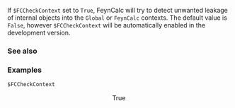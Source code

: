 If `$FCCheckContext` set to `True`, FeynCalc will try to detect unwanted leakage of internal objects into the `Global` or `FeynCalc` contexts. The default value is `False`, however `$FCCheckContext` will be automatically enabled in the development version.

### See also

### Examples

```mathematica
$FCCheckContext
```

$$\text{True}$$